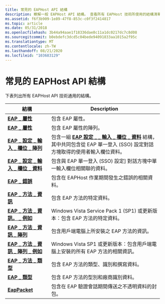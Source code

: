 ```yaml
---
title: 常見的 EAPHost API 結構
description: 瞭解一般 EAPHost API 結構。 查看所有 EAPHost 技術所使用的結構清單。
ms.assetid: f6f3b909-1e89-47f8-853c-c0f3f2414817
ms.topic: article
ms.date: 05/31/2018
ms.openlocfilehash: 3b44a94aae1f18336dae8c11a1dc0217dc7c8d08
ms.sourcegitcommit: b0ebdefc3dcd5c04bede94091833aa1015a2f95c
ms.translationtype: MT
ms.contentlocale: zh-TW
ms.lasthandoff: 08/21/2020
ms.locfileid: "103683129"
---
```

# <a name="common-eaphost-api-structures"></a>常見的 EAPHost API 結構

下表列出所有 EAPHost API 技術通用的結構。



| 結構                                                                | Description                                                                                                                                                                                                             |
|--------------------------------------------------------------------------|-------------------------------------------------------------------------------------------------------------------------------------------------------------------------------------------------------------------------|
| [**EAP \_ 屬性**](/windows/desktop/api/eaptypes/ns-eaptypes-eap_attribute)                                  | 包含 EAP 屬性。                                                                                                                                                                                              |
| [**EAP \_ 屬性**](/windows/desktop/api/eaptypes/ns-eaptypes-eap_attributes)                                | 包含 EAP 屬性的陣列。                                                                                                                                                                                    |
| [**EAP \_ 設定 \_ 輸入 \_ 欄位 \_ 陣列**](/windows/desktop/api/eaptypes/ns-eaptypes-eap_config_input_field_array) | 包含一組 [**EAP 設定 \_ \_ 輸入 \_ 欄位 \_ 資料**](/windows/desktop/api/eaptypes/ns-eaptypes-eap_config_input_field_data) 結構，其中共同包含從 EAP 單一登入 (SSO) 設定對話方塊取得的使用者輸入欄位資料。 |
| [**EAP \_ 設定 \_ 輸入 \_ 欄位 \_ 資料**](/windows/desktop/api/eaptypes/ns-eaptypes-eap_config_input_field_data)   | 包含與 EAP 單一登入 (SSO) 設定] 對話方塊中單一輸入欄位相關聯的資料。                                                                                                              |
| [**EAP \_ 錯誤**](/windows/desktop/api/eaptypes/ns-eaptypes-eap_error)                                          | 包含在 EAPHost 作業期間發生之錯誤的相關資料。                                                                                                                                                 |
| [**EAP \_ 方法 \_ 資訊**](/windows/desktop/api/eaptypes/ns-eaptypes-eap_method_info)                             | 包含 EAP 方法的特定資料。                                                                                                                                                                               |
| [**EAP \_ 方法 \_ 資訊， \_ 例如**](/windows/desktop/api/eaptypes/ns-eaptypes-eap_method_info_ex)                      | Windows Vista Service Pack 1 (SP1) 或更新版本：包含 EAP 方法的特定資料。                                                                                                                             |
| [**EAP \_ 方法 \_ 資訊 \_ 陣列**](/windows/desktop/api/eaptypes/ns-eaptypes-eap_method_info_array)                | 包含用戶端電腦上所安裝之 EAP 方法的資訊。                                                                                                                                                   |
| [**EAP \_ 方法 \_ 資訊 \_ 陣列 \_ 例如**](/windows/desktop/api/eaptypes/ns-eaptypes-eap_method_info_array_ex)         | Windows Vista SP1 或更新版本：包含用戶端電腦上安裝的所有 EAP 方法的相關資訊。                                                                                                    |
| [**EAP \_ 方法 \_ 類型**](/windows/desktop/api/eaptypes/ns-eaptypes-eap_method_type)                             | 包含 EAP 方法的類型、識別和撰寫資料。                                                                                                                                                       |
| [**EAP \_ 類型**](/windows/desktop/api/eaptypes/ns-eaptypes-eap_type)                                            | 包含 EAP 方法的型別和廠商識別資料。                                                                                                                                                         |
| [**EapPacket**](/windows/win32/api/eapmethodtypes/ns-eapmethodtypes-eappacket)                                           | 包含在 EAP 驗證會話期間傳送之不透明資料的封包。                                                                                                                                             |



 

 

 




